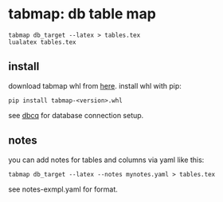# tabmap: db table map

```
tabmap db_target --latex > tables.tex
lualatex tables.tex
```

## install

download tabmap whl from
[here](https://github.com/numlims/tabmap/releases). install whl with
pip:

```
pip install tabmap-<version>.whl
```

see [dbcq](https://github.com/numlims/dbcq?tab=readme-ov-file#db-connection) for database connection setup.

## notes

you can add notes for tables and columns via yaml like this:

```
tabmap db_target --latex --notes mynotes.yaml > tables.tex
```

see notes-exmpl.yaml for format.
